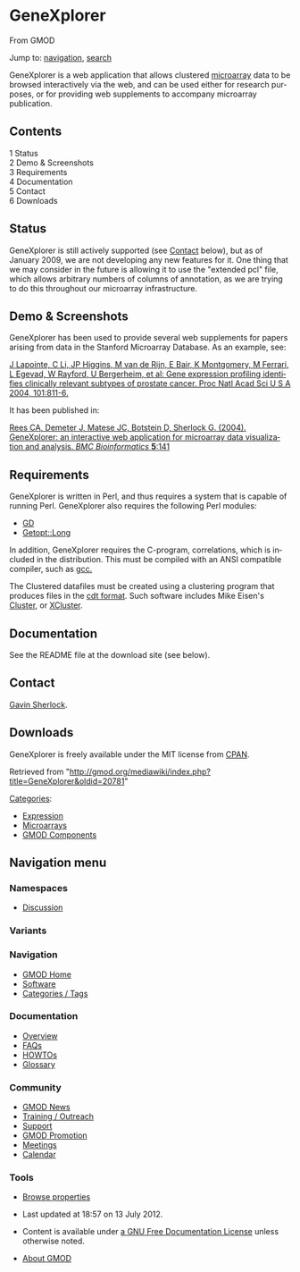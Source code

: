 <div id="mw-page-base" class="noprint">

</div>

<div id="mw-head-base" class="noprint">

</div>

<div id="content" class="mw-body" role="main">

<span id="top"></span>

<div id="mw-js-message" style="display:none;">

</div>



# <span dir="auto">GeneXplorer</span>

<div id="bodyContent">

<div id="siteSub">

From GMOD

</div>

<div id="contentSub">

</div>

<div id="jump-to-nav" class="mw-jump">

Jump to: [navigation](#mw-navigation), [search](#p-search)

</div>

<div id="mw-content-text" class="mw-content-ltr" lang="en" dir="ltr">

GeneXplorer is a web application that allows clustered
[microarray](Category:Microarrays "Category:Microarrays") data to be
browsed interactively via the web, and can be used either for research
purposes, or for providing web supplements to accompany microarray
publication.

<div id="toc" class="toc">

<div id="toctitle">

## Contents

</div>

- [<span class="tocnumber">1</span>
  <span class="toctext">Status</span>](#Status)
- [<span class="tocnumber">2</span> <span class="toctext">Demo &
  Screenshots</span>](#Demo_.26_Screenshots)
- [<span class="tocnumber">3</span>
  <span class="toctext">Requirements</span>](#Requirements)
- [<span class="tocnumber">4</span>
  <span class="toctext">Documentation</span>](#Documentation)
- [<span class="tocnumber">5</span>
  <span class="toctext">Contact</span>](#Contact)
- [<span class="tocnumber">6</span>
  <span class="toctext">Downloads</span>](#Downloads)

</div>

## <span id="Status" class="mw-headline">Status</span>

GeneXplorer is still actively supported (see [Contact](#Contact) below),
but as of January 2009, we are not developing any new features for it.
One thing that we may consider in the future is allowing it to use the
"extended pcl" file, which allows arbitrary numbers of columns of
annotation, as we are trying to do this throughout our microarray
infrastructure.

## <span id="Demo_.26_Screenshots" class="mw-headline">Demo & Screenshots</span>

GeneXplorer has been used to provide several web supplements for papers
arising from data in the Stanford Microarray Database. As an example,
see:

<a
href="http://microarray-pubs.stanford.edu/cgi-bin/gx?n=prostate1&amp;rx=5"
class="external text" rel="nofollow">J Lapointe, C Li, JP Higgins, M van
de Rijn, E Bair, K Montgomery, M Ferrari, L Egevad, W Rayford, U
Bergerheim, et al: Gene expression profiling identifies clinically
relevant subtypes of prostate cancer. Proc Natl Acad Sci U S A 2004,
101:811-6.</a>

It has been published in:

<a href="http://www.biomedcentral.com/1471-2105/5/141"
class="external text" rel="nofollow">Rees CA, Demeter J, Matese JC,
Botstein D, Sherlock G. (2004). GeneXplorer: an interactive web
application for microarray data visualization and analysis. <em>BMC
Bioinformatics</em> <strong>5</strong>:141</a>

## <span id="Requirements" class="mw-headline">Requirements</span>

GeneXplorer is written in Perl, and thus requires a system that is
capable of running Perl. GeneXplorer also requires the following Perl
modules:

- <a href="http://search.cpan.org/dist/GD/" class="external text"
  rel="nofollow">GD</a>
- <a href="http://search.cpan.org/dist/Getopt-Long/" class="external text"
  rel="nofollow">Getopt::Long</a>

In addition, GeneXplorer requires the C-program, correlations, which is
included in the distribution. This must be compiled with an ANSI
compatible compiler, such as
<a href="http://gcc.gnu.org/" class="external text"
rel="nofollow">gcc.</a>

The Clustered datafiles must be created using a clustering program that
produces files in the
<a href="http://smd.stanford.edu/help/formats.shtml#cdt#cdt"
class="external text" rel="nofollow">cdt format</a>. Such software
includes Mike Eisen's
<a href="http://rana.lbl.gov/EisenSoftware.htm" class="external text"
rel="nofollow">Cluster</a>, or
<a href="http://genetics.stanford.edu/~sherlock/cluster.html"
class="external text" rel="nofollow">XCluster</a>.

## <span id="Documentation" class="mw-headline">Documentation</span>

See the README file at the download site (see below).

## <span id="Contact" class="mw-headline">Contact</span>

<a href="mailto:sherlock@genome.stanford.edu" class="external text"
rel="nofollow">Gavin Sherlock</a>.

## <span id="Downloads" class="mw-headline">Downloads</span>

GeneXplorer is freely available under the MIT license from
<a href="http://search.cpan.org/dist/Microarray-GeneXplorer/"
class="external text" rel="nofollow">CPAN</a>.

</div>

<div class="printfooter">

Retrieved from
"<http://gmod.org/mediawiki/index.php?title=GeneXplorer&oldid=20781>"

</div>

<div id="catlinks" class="catlinks">

<div id="mw-normal-catlinks" class="mw-normal-catlinks">

[Categories](Special:Categories "Special:Categories"):

- [Expression](Category:Expression "Category:Expression")
- [Microarrays](Category:Microarrays "Category:Microarrays")
- [GMOD Components](Category:GMOD_Components "Category:GMOD Components")

</div>

</div>

<div class="visualClear">

</div>

</div>

</div>

<div id="mw-navigation">

## Navigation menu

<div id="mw-head">



<div id="left-navigation">

<div id="p-namespaces" class="vectorTabs" role="navigation"
aria-labelledby="p-namespaces-label">

### Namespaces


- <span id="ca-talk"><a
  href="http://gmod.org/mediawiki/index.php?title=Talk:GeneXplorer&amp;action=edit&amp;redlink=1"
  accesskey="t"
  title="Discussion about the content page [t]">Discussion</a></span>

</div>

<div id="p-variants" class="vectorMenu emptyPortlet" role="navigation"
aria-labelledby="p-variants-label">

### 

### Variants[](#)

<div class="menu">

</div>

</div>

</div>





</div>

</div>

</div>

<div id="mw-panel">

<div id="p-logo" role="banner">

<a href="Main_Page"
style="background-image: url(../images/GMOD-cogs.png);"
title="Visit the main page"></a>

</div>

<div id="p-Navigation" class="portal" role="navigation"
aria-labelledby="p-Navigation-label">

### Navigation

<div class="body">

- <span id="n-GMOD-Home">[GMOD Home](Main_Page)</span>
- <span id="n-Software">[Software](GMOD_Components)</span>
- <span id="n-Categories-.2F-Tags">[Categories /
  Tags](Categories)</span>

</div>

</div>

<div id="p-Documentation" class="portal" role="navigation"
aria-labelledby="p-Documentation-label">

### Documentation

<div class="body">

- <span id="n-Overview">[Overview](Overview)</span>
- <span id="n-FAQs">[FAQs](Category:FAQ)</span>
- <span id="n-HOWTOs">[HOWTOs](Category:HOWTO)</span>
- <span id="n-Glossary">[Glossary](Glossary)</span>

</div>

</div>

<div id="p-Community" class="portal" role="navigation"
aria-labelledby="p-Community-label">

### Community

<div class="body">

- <span id="n-GMOD-News">[GMOD News](GMOD_News)</span>
- <span id="n-Training-.2F-Outreach">[Training /
  Outreach](Training_and_Outreach)</span>
- <span id="n-Support">[Support](Support)</span>
- <span id="n-GMOD-Promotion">[GMOD Promotion](GMOD_Promotion)</span>
- <span id="n-Meetings">[Meetings](Meetings)</span>
- <span id="n-Calendar">[Calendar](Calendar)</span>

</div>

</div>

<div id="p-tb" class="portal" role="navigation"
aria-labelledby="p-tb-label">

### Tools

<div class="body">


- <span id="t-smwbrowselink"><a href="Special:Browse/GeneXplorer" rel="smw-browse">Browse
  properties</a></span>


</div>

</div>

</div>

</div>

<div id="footer" role="contentinfo">

- <span id="footer-info-lastmod">Last updated at 18:57 on 13 July
  2012.</span>
<!-- - <span id="footer-info-viewcount">50,356 page views.</span> -->
- <span id="footer-info-copyright">Content is available under
  <a href="http://www.gnu.org/licenses/fdl-1.3.html" class="external"
  rel="nofollow">a GNU Free Documentation License</a> unless otherwise
  noted.</span>

<!-- -->

- <span id="footer-places-about">[About
  GMOD](GMOD:About "GMOD:About")</span>

<!-- -->






</div>
